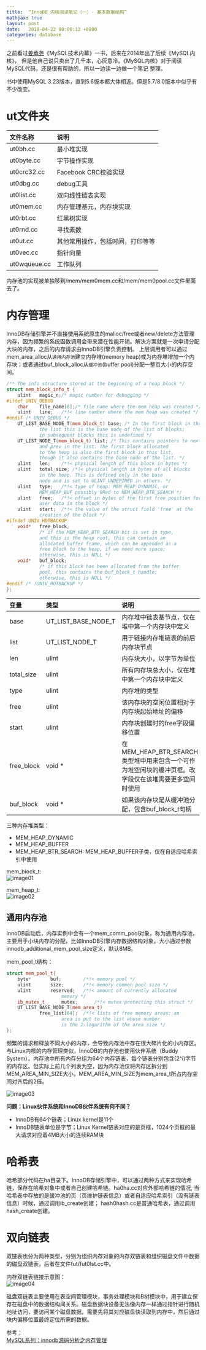 ```yaml
---
title:  “InnoDB 内核阅读笔记（一）- 基本数据结构”
mathjax: true
layout: post
date:   2018-04-22 08:00:12 +0800
categories: database
---
```


之前看过[姜承尧](https://weibo.com/insidemysql)《MySQL技术内幕》一书，后来在2014年出了后续《MySQL内核》，
但是他自己说只卖出了几千本，心灰意冷。《MySQL内核》对于阅读MySQL代码，还是很有帮助的，所以一边读一边做一个笔记
整理。

书中使用MySQL 3.23版本，直到5.6版本都大体相近。但是5.7/8.0版本中似乎有不少改变。


# **ut文件夹**

文件名称 |  说明
:----|:----
ut0bh.cc | 最小堆实现
ut0byte.cc | 字节操作实现
ut0crc32.cc | Facebook CRC校验实现
ut0dbg.cc | debug工具
ut0list.cc | 双向线性链表实现
ut0mem.cc | 内存管理基元，内存块实现
ut0rbt.cc | 红黑树实现
ut0rnd.cc | 寻找素数
ut0ut.cc | 其他常用操作，包括时间，打印等等
ut0vec.cc | 指针向量
ut0wqueue.cc | 工作队列

内存池的实现被单独移到/mem/mem0mem.cc和/mem/mem0pool.cc文件里面去了。

# **内存管理**

InnoDB存储引擎并不直接使用系统原生的malloc/free或者new/delete方法管理内存，因为频繁的系统函数调用会带来潜在性能开销。解决方案就是一次申请分配大块的内存，之后的内存请求由InnoDB引擎负责控制。 上层调用者可以通过mem_area_alloc从`通用内存池`建立内存堆(memory heap)或为内存堆增加一个内存块；或者通过buf_block_alloc从`缓冲池`(buffer pool)分配一整页大小的内存空间。

```cpp
/** The info structure stored at the beginning of a heap block */
struct mem_block_info_t {
	ulint	magic_n;/* magic number for debugging */
#ifdef UNIV_DEBUG
	char	file_name[8];/* file name where the mem heap was created */
	ulint	line;	/*!< line number where the mem heap was created */
#endif /* UNIV_DEBUG */
	UT_LIST_BASE_NODE_T(mem_block_t) base; /* In the first block in the
			the list this is the base node of the list of blocks;
			in subsequent blocks this is undefined */
	UT_LIST_NODE_T(mem_block_t) list; /* This contains pointers to next
			and prev in the list. The first block allocated
			to the heap is also the first block in this list,
			though it also contains the base node of the list. */
	ulint	len;	/*!< physical length of this block in bytes */
	ulint	total_size; /*!< physical length in bytes of all blocks
			in the heap. This is defined only in the base
			node and is set to ULINT_UNDEFINED in others. */
	ulint	type;	/*!< type of heap: MEM_HEAP_DYNAMIC, or
			MEM_HEAP_BUF possibly ORed to MEM_HEAP_BTR_SEARCH */
	ulint	free;	/*!< offset in bytes of the first free position for
			user data in the block */
	ulint	start;	/*!< the value of the struct field 'free' at the
			creation of the block */
#ifndef UNIV_HOTBACKUP
	void*	free_block;
			/* if the MEM_HEAP_BTR_SEARCH bit is set in type,
			and this is the heap root, this can contain an
			allocated buffer frame, which can be appended as a
			free block to the heap, if we need more space;
			otherwise, this is NULL */
	void*	buf_block;
			/* if this block has been allocated from the buffer
			pool, this contains the buf_block_t handle;
			otherwise, this is NULL */
#endif /* !UNIV_HOTBACKUP */
};
```

变量 | 类型 |  说明
:----|:----|:----
base | UT_LIST_BASE_NODE_T | 内存堆中链表基节点，仅在堆中第一个内存块中定义
list | UT_LIST_NODE_T | 用于链接内存堆链表的前后内存块节点
len | ulint | 内存块大小，以字节为单位
total_size | ulint | 所有内存块总大小，仅在堆中第一个内存块中定义
type | ulint | 内存堆的类型
free | ulint | 该内存块的空闲位置相对于内存块起始地址的偏移
start | ulint | 内存块创建时的free字段偏移位置
free_block | void * | 在MEM_HEAP_BTR_SEARCH类型堆中用来包含一个可作为堆空闲块的缓冲页框。改字段仅在该堆需要更多空间时使用
buf_block | void * | 如果该内存块是从缓冲池分配，包含buf_block_t句柄

三种内存堆类型：
- MEM_HEAP_DYNAMIC
- MEM_HEAP_BUFFER
- MEM_HEAP_BTR_SEARCH: MEM_HEAP_BUFFER子类，仅在自适应哈希索引中使用

mem_block_t:  
![image01]({{site.baseurl}}/image/20180422/mem_block.jpeg)

mem_heap_t:  
![image02]({{site.baseurl}}/image/20180422/mem_heap.jpeg)

## 通用内存池

InnoDB启动后，内存实例中会有一个mem_comm_pool对象，称为通用内存池，主要用于小块内存的分配，比如InnoDB引擎内存数据结构对象。大小通过参数innodb_additional_mem_pool_size定义，默认8MB。

mem_pool_t结构：
```cpp
struct mem_pool_t{
	byte*		buf;		/*!< memory pool */
	ulint		size;		/*!< memory common pool size */
	ulint		reserved;	/*!< amount of currently allocated
					memory */
	ib_mutex_t		mutex;		/*!< mutex protecting this struct */
	UT_LIST_BASE_NODE_T(mem_area_t)
			free_list[64];	/*!< lists of free memory areas: an
					area is put to the list whose number
					is the 2-logarithm of the area size */
};
```

频繁的请求和释放不同大小的内存，会导致内存池中存在很大碎片化的小内存区。与Linux内核的内存管理类似，InnoDB的内存池也使用伙伴系统（Buddy System）。内存池中所有内存分组为64个内存链表，每个链表分别包含(2^i)字节的内存区。但实际上前几个列表为空，因为内存池仅将内存区拆分到MEM_AREA_MIN_SIZE大小，MEM_AREA_MIN_SIZE为mem_area_t所占内存空间对齐后的2倍。

![image03]({{site.baseurl}}/image/20180422/buddy.png)

**问题：Linux伙伴系统和InnoDB伙伴系统有何不同？**
- InnoDB有64个链表；Linux kernel是11个
- InnoDB链表单位是字节；Linux Kernel链表对应的是页框，1024个页框的最大请求对应着4MB大小的连续RAM块


# **哈希表**

哈希部分代码在ha目录下。InnoDB存储引擎中，可以通过两种方式来实现哈希链，保存在哈希对象中或者自己创建哈希链。ha0ha.cc对应外部哈希链的情况, 当哈希表中存放的是缓冲池的页（页维护链表信息）或者自适应哈希索引（没有链表信息）时候，通过调用ib_create创建；
hash0hash.cc是普通哈希表，通过调用hash_create创建。

# **双向链表**

双链表也分为两种类型，分别为组织内存对象的内存双链表和组织磁盘文件中数据的磁盘双链表，后者在文件fut/fut0lst.cc中。

内存双链表链接示意图：  
![image04]({{site.baseurl}}/image/20180422/list.png)

磁盘双链表主要使用在表空间管理模块，事务处理模块和B树模块中，用于建立保存在磁盘中的数据结构间关系。磁盘数据块设备无法像内存一样通过指针进行随机地址访问，要访问某个磁盘数据，需要先将其对应磁盘快读取到内存中，然后通过块内偏移位置最终定位所需的数据。

参考：  
[MySQL系列：innodb源码分析之内存管理](https://blog.csdn.net/yuanrxdu/article/details/40985363)